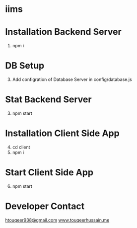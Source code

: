 # iims

# Installation Backend Server

1. npm i

# DB Setup

3. Add configration of Database Server in config/database.js

# Stat Backend Server

3. npm start

# Installation Client Side App

4. cd client
5. npm i

# Start Client Side App

6. npm start

# Developer Contact

htouqeer938@gmail.com
www.touqeerhussain.me
